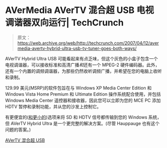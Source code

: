 # AVerMedia AVerTV 混合超 USB 电视调谐器双向运行| TechCrunch

> 原文：<https://web.archive.org/web/http://techcrunch.com/2007/04/12/avermedia-avertv-hybrid-ultra-usb-tv-tuner-goes-both-ways/>

AVerTV Hybrid Ultra USB 可能看起来有点乏味，但这个灰色的小盒子包含一个电视调谐器，可以接收标准和高清广播*和*还有一个 MPEG-2 硬件编码器。此外，还有一个内置的调频调谐器，为那些仍然收听调频广播，并希望在您的电脑上收听和录制。

129.99 美元(MSRP)的软件包旨在与 Windows XP Media Center Edition 和 Windows Vista Home Premium 和 Ultimate Edition 操作系统配合使用，并包括 Windows Media Center 遥控器和接收器，因此您可以立即为您的 MCE PC 添加 HDTV 暂停和录制功能，并从您的沙发上控制它。

有更便宜的([和更小的](https://web.archive.org/web/20150428212529/http://www.amazon.com/exec/obidos/ASIN/B000J1CCGA/ref=nosim/coffeeresearch68608-20))选项来将 SD 和 HDTV 信号都传输到您的 Windows 系统，但 AVerTV Hybrid Ultra 是一个更完整的解决方案。(尽管 Hauppauge 也有这个问题的答案。)

[AVerTV 混合超 USB](https://web.archive.org/web/20150428212529/http://www.aver.com/mpd/hybrid_ultra_usb_mce.html)